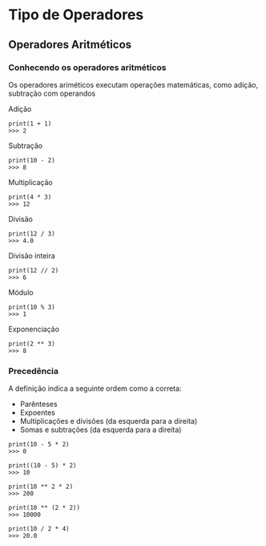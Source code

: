 # Tipo de Operadores

<h2>Operadores Aritméticos</h2>

<h3>Conhecendo os operadores aritméticos</h3>
<p>Os operadores ariméticos executam operações matemáticas, como adição, subtração com operandos</p>

<p>Adição</p>

~~~
print(1 + 1)
>>> 2
~~~

<p>Subtração</p>

~~~
print(10 - 2)
>>> 8
~~~

<p>Multiplicação</p>

~~~
print(4 * 3)
>>> 12
~~~

<p>Divisão</p>

~~~
print(12 / 3)
>>> 4.0
~~~

<p>Divisão inteira</p>

~~~
print(12 // 2)
>>> 6
~~~

<p>Módulo</p>

~~~
print(10 % 3)
>>> 1
~~~

<p>Exponenciação</p>

~~~
print(2 ** 3)
>>> 8
~~~

<h3>Precedência</h3>

<p>A definição indica a seguinte ordem como a correta:</p>

* Parênteses
* Expoentes
* Multiplicações e divisões (da esquerda para a direita)
* Somas e subtrações (da esquerda para a direita)

~~~
print(10 - 5 * 2)
>>> 0

print((10 - 5) * 2)
>>> 10

print(10 ** 2 * 2)
>>> 200

print(10 ** (2 * 2))
>>> 10000

print(10 / 2 * 4)
>>> 20.0
~~~




